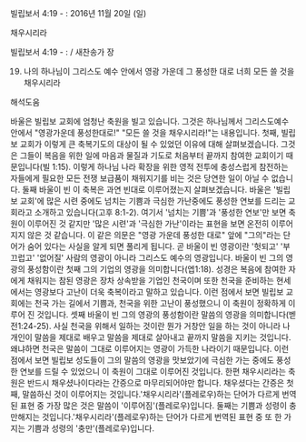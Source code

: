 빌립보서 4:19 - : 
2016년 11월 20일 (일)

채우시리라



빌립보서 4:19 - : / 새찬송가  장


19. 나의 하나님이 그리스도 예수 안에서 영광 가운데 그 풍성한 대로 너희 모든 쓸 것을 채우시리라

해석도움





바울은 빌립보 교회에 엄청난 축원을 빌고 있습니다. 그것은 하나님께서 그리스도예수 안에서 "영광가운데 풍성한대로!" "모든 쓸 것을 채우시리라!"는 내용입니다. 첫째, 빌립보 교회가 이렇게 큰 축복기도의 대상이 될 수 있었던 이유에 대해 살펴보겠습니다. 그것은 그들이 복음을 위한 일에 마음과 물질과 기도로 처음부터 끝까지 참여한 교회이기 때문입니다(빌 1:15).
이렇게 하나님 나라 확장을 위한 영적 전투에 충성스럽게 참전하는 자들에게 필요한 모든 전쟁 보급품이 채워지기를 비는 것은 당연한 일이 아닐 수 없습니다.
둘째 바울이 빈 이 축복은 과연 빈대로 이루어졌는지 살펴보겠습니다. 바울은 '빌립보 교회'에 많은 시련 중에도 넘치는 기쁨과 극심한 가난중에도 풍성한 연보를 드리는 교회라고 소개하고 있습니다(고후 8:1-2). 여기서 '넘치는 기쁨'과 '풍성한 연보'만 보면 축원이 이루어진 것 같지만 '많은 시련'과 '극심한 가난'이라는 표현을 보면 온전히 이루어지지 않은 것 같습니다.
이 같은 의문은 "영광 가운데 풍성한 대로" 앞에 "그의"라는 단어가 숨어 있다는 사실을 알게 되면 풀리게 됩니다. 곧 바울이 빈 영광이란 '헛되고' '부끄럽고' '없어질' 사람의 영광이 아니라 그리스도 예수의 영광입니다.
바울이 빈 그의 영광의 풍성함이란 첫째 그의 기업의 영광을 의미합니다(엡1:18).
성경은 복음에 참여한 자에게 채워지는 참된 영광은 장차 상속받을 기업인 천국이며 또한 천국을 준비하는 현세에서는 영광보다 고난이 더욱 축복이라고 말하고 있습니다. 이런 점에서 보면 빌립보 교회에는 천국 가는 길에서 기쁨과, 천국을 위한 고난이 풍성했으니 이 축원이 정확하게 이루어 진 것입니다.
셋째 바울이 빈 그의 영광의 풍성함이란 말씀의 영광을 의미합니다(벧전1:24-25). 사실 천국을 위해서 일하는 것이란 뭔가 거창안 일을 하는 것이 아니라 나 개인이 말씀을 제대로 배우고 말씀을 제대로 살아내고 끝까지 말씀을 지키는 것입니다. 왜냐하면 천국은 말씀이 그대로 이루어지는 영광이 가득한 나라이기 때문입니다. 이런 점에서 보면 빌립보 성도들이 그의 말씀의 영광을 맛보았기에 극심한 가는 중에도 풍성한 연보를 드릴 수 있었으니 이 축원이 그대로 이루어진 것입니다.
한편 채우시리라는 축원은 반드시 채우셨나이다라는 간증으로 마무리되어야만 합니다.
채우셨다는 간증은 첫째, 말씀하신 것이 이루어지는 것입니다.'채우시리라'(플레로우)하는 단어가 다르게 번역된 표현 중 가장 많은 것은 말씀이 '이루어짐'(플레로우)입니다.
둘째는 기쁨과 성령이 충만해지는 것입니다.'채우시리라'(플레로우)하는 단어가 다르게 번역된 표현 중 또 한 가지는 기쁨과 성령의 '충만'(플레로우)입니다.